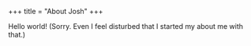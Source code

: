+++
title = "About Josh"
+++

Hello world! (Sorry. Even I feel disturbed that I started my about me with that.)